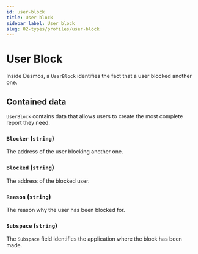 ```yaml
---
id: user-block
title: User block
sidebar_label: User block
slug: 02-types/profiles/user-block
---
```


# User Block
Inside Desmos, a `UserBlock` identifies the fact that a user blocked another one.

## Contained data
`UserBlock` contains data that allows users to create the most complete report they need.

### `Blocker` (`string`)
The address of the user blocking another one.

### `Blocked` (`string`)
The address of the blocked user.

### `Reason` (`string`)
The reason why the user has been blocked for.

### `Subspace` (`string`)
The `Subspace` field identifies the application where the block has been made.